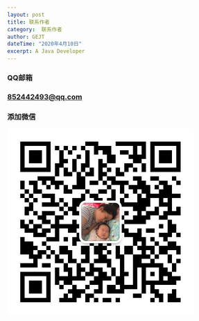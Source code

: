 ```yaml
---
layout: post
title: 联系作者
category:  联系作者
author: GEJT
dateTime: "2020年4月10日"
excerpt: A Java Developer
---
```

### QQ邮箱

### [852442493@qq.com](mailto:852442493@qq.com)

### 添加微信

![](/img/wx.jpg)
